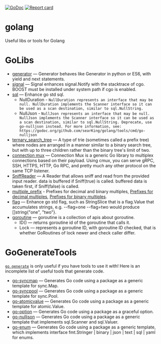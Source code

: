 [![GoDoc](https://godoc.org/github.com/searKing/golang?status.svg)](https://godoc.org/github.com/searKing/golang)
[![Report card](https://goreportcard.com/badge/github.com/searKing/golang)](https://goreportcard.com/report/github.com/searKing/golang) 
# golang
Useful libs or tools for Golang

# GoLibs
* [generator](https://godoc.org/github.com/searKing/golang/go/go/generator) — Generator behaves like Generator in python or ES6, with yield and next statements.
* [signal](https://godoc.org/github.com/searKing/golang/go/os/signal) — Signal enhances signal.Notify with the stacktrace of cgo. BOOST must be installed under system path if cgo is enabled.
* [sql](https://godoc.org/github.com/searKing/golang/go/database/sql) — Enhance go std sql.
    - NullDuration - ```NullDuration represents an interface that may be null.
                        NullDuration implements the Scanner interface so it can be used as a scan destination, similar to sql.NullString.```
    - NullJson - ```NullJson represents an interface that may be null.
                 NullJson implements the Scanner interface so it can be used as a scan destination, similar to sql.NullString.
                 Deprecate, use go-nulljson instead.
                 For more information, see:
                 https://godoc.org/github.com/searKing/golang/tools/cmd/go-nulljson```
* [ternary_search_tree](https://godoc.org/github.com/searKing/golang/go/container/trie_tree/ternary_search_tree) — A type of trie (sometimes called a prefix tree) where nodes are arranged in a manner similar to a binary search tree, but with up to three children rather than the binary tree's limit of two.
* [connection mux](https://godoc.org/github.com/searKing/golang/go/net/cmux) — Connection Mux is a generic Go library to multiplex connections based on their payload. Using cmux, you can serve gRPC, SSH, HTTPS, HTTP, Go RPC, and pretty much any other protocol on the same TCP listener.
* [SniffReader](https://godoc.org/github.com/searKing/golang/go/io) — A Reader that allows sniff and read from the provided input reader. data is buffered if Sniff(true) is called. buffered data is taken first, if Sniff(false) is called.
* [multiple_prefix](https://godoc.org/github.com/searKing/golang/go/format/multiple_prefix) - Prefixes for decimal and binary multiples, [Prefixes for decimal multiples](https://physics.nist.gov/cuu/Units/prefixes.html), [Prefixes for binary multiples](https://physics.nist.gov/cuu/Units/binary.html).
* [flag](https://godoc.org/github.com/searKing/golang/go/flag) — Enhance go std flag, such as StringSlice that is a flag.Value that accumulates strings, e.g. --flag=one --flag=two would produce []string{"one", "two"}.
* [goroutine](https://godoc.org/github.com/searKing/golang/go/runtime/goroutine) — goroutine is a collection of apis about goroutine.
    - ID() — returns goroutine id of the goroutine that calls it.
    - Lock — represents a goroutine ID, with goroutine ID checked, that is whether GoRoutines of lock newer and check caller differ.

# GoGenerateTools
[`go generate`](https://blog.golang.org/generate) is only useful if you have tools to use it with! Here is an incomplete list of useful tools that generate code.

* [go-syncmap](https://godoc.org/github.com/searKing/golang/tools/cmd/go-syncmap) — Generates Go code using a package as a generic template for sync.Map.
* [go-syncpool](https://godoc.org/github.com/searKing/golang/tools/cmd/go-syncpool) — Generates Go code using a package as a generic template for sync.Pool.
* [go-atomicvalue](https://godoc.org/github.com/searKing/golang/tools/cmd/go-atomicvalue) — Generates Go code using a package as a generic template for atomic.Value.
* [go-option](https://godoc.org/github.com/searKing/golang/tools/cmd/go-option) — Generates Go code using a package as a graceful option.
* [go-nulljson](https://godoc.org/github.com/searKing/golang/tools/cmd/go-nulljson) — Generates Go code using a package as a generic template that implements sql.Scanner and sql.Valuer.
* [go-enum](https://godoc.org/github.com/searKing/golang/tools/cmd/go-enum) — Generates Go code using a package as a generic template, which implements interface fmt.Stringer | binary | json | text | sql | yaml for enums.